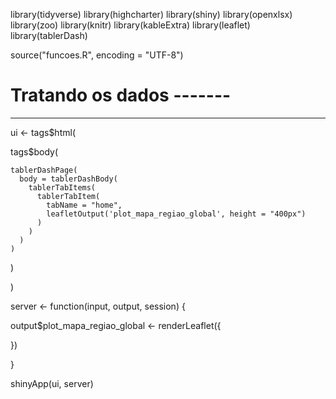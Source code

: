 library(tidyverse)
library(highcharter)
library(shiny)
library(openxlsx)
library(zoo)
library(knitr)
library(kableExtra)
library(leaflet)
library(tablerDash)


source("funcoes.R", encoding = "UTF-8")


# Tratando os dados -------



--------------------------------------------------------------------------------
  
ui <- tags$html(
  
  tags$body(
    
    tablerDashPage(
      body = tablerDashBody(
        tablerTabItems(
          tablerTabItem(
            tabName = "home",
            leafletOutput('plot_mapa_regiao_global', height = "400px")
          )
        )
      )
    )
    
  )
  
)


server <- function(input, output, session) {
  
  output$plot_mapa_regiao_global <- renderLeaflet({
    
    
    
  })
  
}

shinyApp(ui, server)
